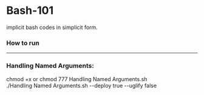 # Bash-101
implicit bash codes in simplicit form.

### How to run 
***********************

### Handling Named Arguments:
   chmod +x or chmod 777 Handling Named Arguments.sh <br/>
   ./Handling Named Arguments.sh --deploy true --uglify false
